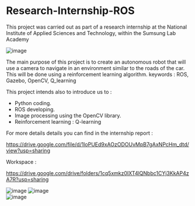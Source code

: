 # Research-Internship-ROS

This project was carried out as part of a research internship at the National Institute of Applied Sciences and Technology, within the Sumsung Lab Academy

![image](https://user-images.githubusercontent.com/83011466/121747457-bd88c980-cb07-11eb-9bb8-cf8393daa4ee.png)


The main purpose of this project is to create an autonomous robot that will
use a camera to navigate in an environment similar to the roads of the car.
This will be done using a reinforcement learning algorithm.
keywords : ROS, Gazebo, OpenCV, Q_learning

This project intends also to introduce us to :
- Python coding.
- ROS developing.
- Image processing using the OpenCV library.
- Reinforcement learning : Q-learning

For more details details you can find in the internship report :

https://drive.google.com/file/d/1loPUEd9xAOzODOUvMpB7gAxNPcHm_dtd/view?usp=sharing

Workspace : 

https://drive.google.com/drive/folders/1cq5xmkz0IXT4lQNbbc1CYj3KkAP4zA7R?usp=sharing

![image](https://user-images.githubusercontent.com/83011466/121734674-64179f00-caf5-11eb-9b18-6e7d63492aa3.png)          ![image](https://user-images.githubusercontent.com/83011466/121734698-6e399d80-caf5-11eb-8491-cd76e4ef91e8.png)   
                 ![image](https://user-images.githubusercontent.com/83011466/121734740-798cc900-caf5-11eb-94c0-8ecb12beae7e.png)    
               
